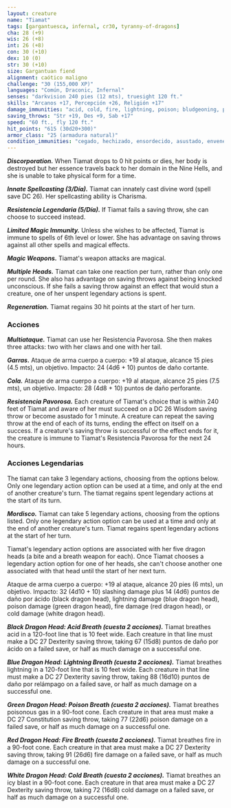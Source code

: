 ```yaml
---
layout: creature
name: "Tiamat"
tags: [gargantuesca, infernal, cr30, tyranny-of-dragons]
cha: 28 (+9)
wis: 26 (+8)
int: 26 (+8)
con: 30 (+10)
dex: 10 (0)
str: 30 (+10)
size: Gargantuan fiend
alignment: caótico maligno
challenge: "30 (155,000 XP)"
languages: "Común, Draconic, Infernal"
senses: "darkvision 240 pies (12 mts), truesight 120 ft."
skills: "Arcanos +17, Percepción +26, Religión +17"
damage_immunities: "acid, cold, fire, lightning, poison; bludgeoning, piercing, and slashing damage from nonmagical weapons"
saving_throws: "Str +19, Des +9, Sab +17"
speed: "60 ft., fly 120 ft."
hit_points: "615 (30d20+300)"
armor_class: "25 (armadura natural)"
condition_immunities: "cegado, hechizado, ensordecido, asustado, envenenado, stunned"
---
```


***Discorporation.*** When Tiamat drops to 0 hit points or dies, her body is destroyed but her essence travels back to her domain in the Nine Hells, and she is unable to take physical form for a time.

***Innate Spellcasting (3/Día).*** Tiamat can innately cast divine word (spell save DC 26). Her spellcasting ability is Charisma.

***Resistencia Legendaria (5/Día).*** If Tiamat fails a saving throw, she can choose to succeed instead.

***Limited Magic Immunity.*** Unless she wishes to be affected, Tiamat is immune to spells of 6th level or lower. She has advantage on saving throws against all other spells and magical effects.

***Magic Weapons.*** Tiamat's weapon attacks are magical.

***Multiple Heads.*** Tiamat can take one reaction per turn, rather than only one per round. She also has advantage on saving throws against being knocked unconscious. If she fails a saving throw against an effect that would stun a creature, one of her unspent legendary actions is spent.

***Regeneration.*** Tiamat regains 30 hit points at the start of her turn.

### Acciones

***Multiataque.*** Tiamat can use her Resistencia Pavorosa. She then makes three attacks: two with her claws and one with her tail.

***Garras.*** Ataque de arma cuerpo a cuerpo: +19 al ataque, alcance 15 pies (4.5 mts), un objetivo. Impacto: 24 (4d6 + 10) puntos de daño cortante.

***Cola.*** Ataque de arma cuerpo a cuerpo: +19 al ataque, alcance 25 pies (7.5 mts), un objetivo. Impacto: 28 (4d8 + 10) puntos de daño perforante.

***Resistencia Pavorosa.*** Each creature of Tiamat's choice that is within 240 feet of Tiamat and aware of her must succeed on a DC 26 Wisdom saving throw or become asustado for 1 minute. A creature can repeat the saving throw at the end of each of its turns, ending the effect on itself on a success. If a creature's saving throw is successful or the effect ends for it, the creature is immune to Tiamat's Resistencia Pavorosa for the next 24 hours.

### Acciones Legendarias

The tiamat can take 3 legendary actions, choosing from the options below. Only one legendary action option can be used at a time, and only at the end of another creature's turn. The tiamat regains spent legendary actions at the start of its turn.

***Mordisco.*** Tiamat can take 5 legendary actions, choosing from the options listed. Only one legendary action option can be used at a time and only at the end of another creature's turn. Tiamat regains spent legendary actions at the start of her turn.

Tiamat's legendary action options are associated with her five dragon heads (a bite and a breath weapon for each). Once Tiamat chooses a legendary action option for one of her heads, she can't choose another one associated with that head until the start of her next turn.

Ataque de arma cuerpo a cuerpo: +19 al ataque, alcance 20 pies (6 mts), un objetivo. Impacto: 32 (4d10 + 10) slashing damage plus 14 (4d6) puntos de daño por ácido (black dragon head), lightning damage (blue dragon head), poison damage (green dragon head), fire damage (red dragon head), or cold damage (white dragon head).

***Black Dragon Head: Acid Breath (cuesta 2 acciones).*** Tiamat breathes acid in a 120-foot line that is 10 feet wide. Each creature in that line must make a DC 27 Dexterity saving throw, taking 67 (15d8) puntos de daño por ácido on a failed save, or half as much damage on a successful one.

***Blue Dragon Head: Lightning Breath (cuesta 2 acciones).*** Tiamat breathes lightning in a 120-foot line that is 10 feet wide. Each creature in that line must make a DC 27 Dexterity saving throw, taking 88 (16d10) puntos de daño por relámpago on a failed save, or half as much damage on a successful one.

***Green Dragon Head: Poison Breath (cuesta 2 acciones).*** Tiamat breathes poisonous gas in a 90-foot cone. Each creature in that area must make a DC 27 Constitution saving throw, taking 77 (22d6) poison damage on a failed save, or half as much damage on a successful one.

***Red Dragon Head: Fire Breath (cuesta 2 acciones).*** Tiamat breathes fire in a 90-foot cone. Each creature in that area must make a DC 27 Dexterity saving throw, taking 91 (26d6) fire damage on a failed save, or half as much damage on a successful one.

***White Dragon Head: Cold Breath (cuesta 2 acciones).*** Tiamat breathes an icy blast in a 90-foot cone. Each creature in that area must make a DC 27 Dexterity saving throw, taking 72 (16d8) cold damage on a failed save, or half as much damage on a successful one.